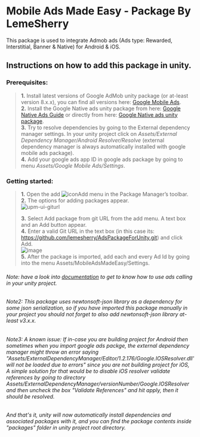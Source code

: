 # Mobile Ads Made Easy - Package By LemeSherry

This package is used to integrate Admob ads (Ads type: Rewarded, Interstitial, Banner & Native) for Android & iOS.

## Instructions on how to add this package in unity.

### Prerequisites: <br>

> **1.** Install latest versions of Google AdMob unity package (or at-least version 8.x.x), you can find all versions here: [Google Mobile Ads](https://github.com/googleads/googleads-mobile-unity/releases). <br>
> **2.** Install the Google Native ads unity package from here: [Google Native Ads Guide](https://developers.google.com/admob/unity/native) or directly from here: [Google Native ads unity package](https://dl.google.com/googleadmobadssdk/GoogleMobileAds-native.unitypackage). <br>
> **3.** Try to resolve dependencies by going to the External dependency manager settings. In your unity project click on _Assets/External Dependency Manager/Android Resolver/Resolve_ (external dependency manager is always automatically installed with google mobile ads package). <br>
> **4.** Add your google ads app ID in google ads package by going to menu _Assets/Google Mobile Ads/Settings_. <br>

### Getting started: <br>


> **1.** Open the
> add ![iconAdd](https://github.com/lemesherry/MobileAdsMadeEasy/assets/84338798/0e27ddc6-4e08-43cc-be1d-bcadf849695a)
> menu in the Package Manager’s toolbar. <br>
> **2.** The options for adding packages appear. <br>
> ![upm-ui-giturl](https://github.com/lemesherry/MobileAdsMadeEasy/assets/84338798/77b5323f-c7af-471b-88a3-0fd168b3b50c)
>
> **3.** Select Add package from git URL from the add menu. A text box and an Add button appear. <br>
> **4.** Enter a valid Git URL in the text box (in this case its: https://github.com/lemesherry/AdsPackageForUnity.git)
> and click Add. <br>
> ![image](https://github.com/lemesherry/AdsPackageForUnity/assets/84338798/38e6f25b-a5c5-4c65-8607-aa1efe26ecf1) <br>
> **5.** After the package is imported, add each and every Ad Id by going into the menu Assets/MobileAdsMadeEasy/Settings.

###### Note: have a look into [documentation](https://github.com/lemesherry/MobileAdsMadeEasy/blob/main/Documentation/Documentation.md) to get to know how to use ads calling in your unity project.

###### Note2: This package uses newtonsoft-json library as a dependency for some json serialization, so if you have imported this package manually in your project you should not forget to also add newtonsoft-json library at-least v3.x.x.

###### Note3: A known issue: If in-case you are building project for Android then sometimes when you import google ads packge, the external dependency manager might throw an error saying "Assets/ExternalDependencyManager/Editor/1.2.176/Google.IOSResolver.dll' will not be loaded due to errors" since you are not building project for iOS, A simple solution for that would be to disable iOS resolver validate references by going to directory Assets/ExternalDependencyManager/versionNumber/Google.IOSResolver and then uncheck the box "Validate References" and hit apply, then it should be resolved. 

###### And that's it, unity will now automatically install dependencies and associated packages with it, and you can find the package contents inside "packages" folder in unity project root directory.

